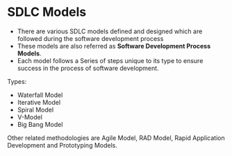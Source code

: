 # SDLC Models

- There are various SDLC models defined and designed which are followed during the software development process 
- These models are also referred as **Software Development Process Models**. 
- Each model follows a Series of steps unique to its type to ensure success in the process of software development.

Types:
- Waterfall Model
- Iterative Model
- Spiral Model
- V-Model
- Big Bang Model

Other related methodologies are Agile Model, RAD Model, Rapid Application Development and Prototyping Models.